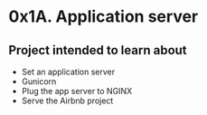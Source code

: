 # 0x1A. Application server

## Project intended to learn about

+ Set an application server
+ Gunicorn
+ Plug the app server to NGINX
+ Serve the Airbnb project
